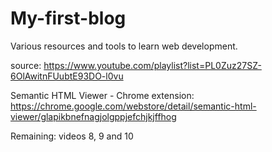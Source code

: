 # My-first-blog
Various resources and tools to learn web development.

source: https://www.youtube.com/playlist?list=PL0Zuz27SZ-6OlAwitnFUubtE93DO-l0vu

Semantic HTML Viewer - Chrome extension: https://chrome.google.com/webstore/detail/semantic-html-viewer/glapikbnefnagjolgppjefchjkjffhog

Remaining: videos 8, 9 and 10
